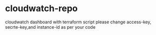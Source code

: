 # cloudwatch-repo
cloudwatch dashboard with terraform script
please change access-key, secrte-key,and instance-id as per your code
